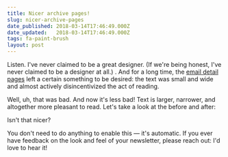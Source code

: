 ```yaml
---
title: Nicer archive pages!
slug: nicer-archive-pages
date_published: 2018-03-14T17:46:49.000Z
date_updated:   2018-03-14T17:46:49.000Z
tags: fa-paint-brush
layout: post
---
```


<p>Listen. I've never claimed to be a great designer.  (If we're being honest, I've never claimed to be a designer at all.) . And for a long time, the <a href="https://buttondown.email/jmduke/archive/80eff1ea-b1cc-4748-9a32-a47dfddc0bc8">email detail pages</a> left a certain something to be desired: the text was small and wide and almost actively disincentivized the act of reading.</p>
<p>Well, uh, that was bad.  And now it's less bad!  Text is larger, narrower, and altogether more pleasant to read.  Let's take a look at the before and after:</p>
<p>Isn't that nicer?</p>
<p>You don't need to do anything to enable this — it's automatic.  If you ever have feedback on the look and feel of your newsletter, please reach out: I'd love to hear it!</p>

